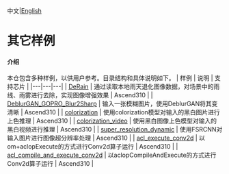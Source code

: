 中文|[English](README.md)

# 其它样例

#### 介绍
本仓包含多种样例，以供用户参考。目录结构和具体说明如下。
| 样例  | 说明  | 支持芯片 |
|---|---|---|
| [DeRain](./DeRain)  | 通过读取本地雨天退化图像数据，对场景中的雨线、雨雾进行去除，实现图像增强效果 | Ascend310 |
| [DeblurGAN_GOPRO_Blur2Sharp](./DeblurGAN_GOPRO_Blur2Sharp)  | 输入一张模糊图片，使用DeblurGAN将其变清晰 | Ascend310 |
| [colorization](./colorization)  | 使用colorization模型对输入的黑白图片进行上色推理 | Ascend310 |
| [colorization_video](./colorization_video)  | 使用黑白图像上色模型对输入的黑白视频进行推理 | Ascend310 |
| [super_resolution_dynamic](./super_resolution_dynamic)  | 使用FSRCNN对输入图片进行图像超分辨率处理 | Ascend310 |
| [acl_execute_conv2d](./acl_execute_conv2d)  | 以om+aclopExecute的方式进行Conv2d算子运行 | Ascend310 |
| [acl_compile_and_execute_conv2d](./acl_compile_and_execute_conv2d)  | 以aclopCompileAndExecute的方式进行Conv2d算子运行 | Ascend310 |
